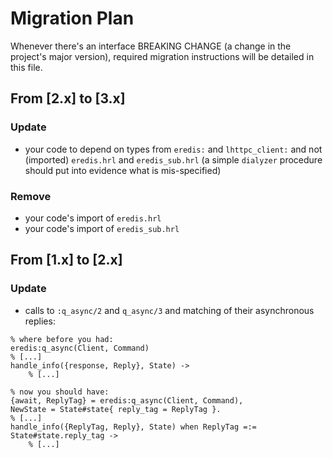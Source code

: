 # Migration Plan
Whenever there's an interface BREAKING CHANGE (a change in the project's major version),
required migration instructions will be detailed in this file.

## From [2.x] to [3.x]

### Update

- your code to depend on types from `eredis:` and `lhttpc_client:` and not (imported)
`eredis.hrl` and `eredis_sub.hrl` (a simple `dialyzer` procedure should put into evidence what is
mis-specified)

### Remove

- your code's import of `eredis.hrl`
- your code's import of `eredis_sub.hrl`

## From [1.x] to [2.x]

### Update
- calls to `:q_async/2` and `q_async/3` and matching of their asynchronous replies:
```
% where before you had:
eredis:q_async(Client, Command)
% [...]
handle_info({response, Reply}, State) ->
    % [...]

% now you should have:
{await, ReplyTag} = eredis:q_async(Client, Command),
NewState = State#state{ reply_tag = ReplyTag }.
% [...]
handle_info({ReplyTag, Reply}, State) when ReplyTag =:= State#state.reply_tag ->
    % [...]

```
